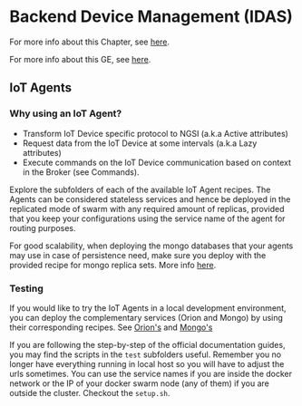 # Backend Device Management (IDAS)

For more info about this Chapter, see [here]( https://catalogue.fiware.org/chapter/internet-things-services-enablement).

For more info about this GE, see [here](https://catalogue.fiware.org/enablers/backend-device-management-idas).

## IoT Agents

### Why using an IoT Agent?

- Transform IoT Device specific protocol to NGSI (a.k.a Active attributes)
- Request data from the IoT Device at some intervals (a.k.a Lazy attributes)
- Execute commands on the IoT Device communication based on context in the
Broker (see Commands).

Explore the subfolders of each of the available IoT Agent recipes. The Agents
can be considered stateless services and hence be deployed in the replicated
mode of swarm with any required amount of replicas, provided that you keep your
configurations using the service name of the agent for routing purposes.

For good scalability, when deploying the mongo databases that your agents may
use in case of persistence need, make sure you deploy with the provided recipe
for mongo replica sets. More info [here](../utils/mongo-replicaset/readme.md).

### Testing

If you would like to try the IoT Agents in a local development environment,
you can deploy the complementary services (Orion and Mongo) by using their
corresponding recipes.
See [Orion's](../data-management/context-broker/ha/readme.md) and [Mongo's](../utils/mongo-replicaset/readme.md)

If you are following the step-by-step of the official documentation guides,
you may find the scripts in the `test` subfolders useful. Remember you no longer
have everything running in local host so you will have to adjust the urls
sometimes. You can use the service names if you are inside the docker network or
the IP of your docker swarm node (any of them) if you are outside the cluster.
Checkout the `setup.sh`.
